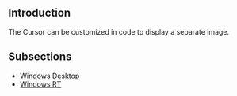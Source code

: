 ## Introduction

The Cursor can be customized in code to display a separate image.

## Subsections

-   [Windows Desktop](/documentation/tutorials/code-tutorials/customizing-cursor-visuals/windows-desktop.md)
-   [Windows RT](/frb/docs/index.php?title=Customizing_Cursor_Visuals:Windows_RT.md "Customizing Cursor Visuals:Windows RT")
